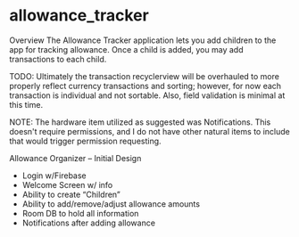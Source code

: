 # allowance_tracker

Overview
The Allowance Tracker application lets you add children to the app for tracking allowance. Once a child is added, you may add transactions to each child.

TODO: Ultimately the transaction recyclerview will be overhauled to more properly reflect currency transactions and sorting; however, for now each transaction is individual and not sortable. Also, field validation is minimal at this time.

NOTE: The hardware item utilized as suggested was Notifications. This doesn't require permissions, and I do not have other natural items to include that would trigger permission requesting.

Allowance Organizer – Initial Design
-	Login w/Firebase
-	Welcome Screen w/ info
-	Ability to create “Children”
-	Ability to add/remove/adjust allowance amounts
-	Room DB to hold all information
-	Notifications after adding allowance

